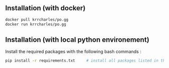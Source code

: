 ## Installation (with docker)

```bash
docker pull krrcharles/po.gg
docker run krrcharles/po.gg
```

## Installation (with local python environement)

Install the required packages with the following bash commands :

```bash
pip install -r requirements.txt     # install all packages listed in the file
```

